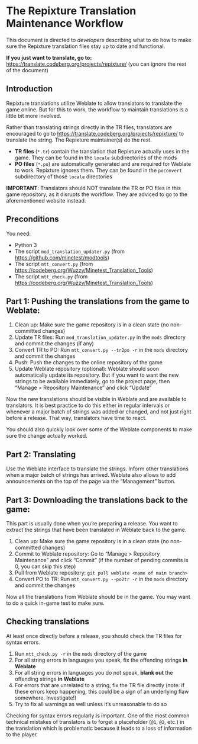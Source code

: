 # The Repixture Translation Maintenance Workflow

This document is directed to *developers* describing what to do how to make sure the Repixture translation files stay up to date and functional.

**If you just want to translate, go to:** <https://translate.codeberg.org/projects/repixture/> (you can ignore the rest of the document)



## Introduction

Repixture translations utilize Weblate to allow translators to translate the game online. But for this to work, the workflow to maintain translations is a little bit more involved.

Rather than translating strings directly in the TR files, translators are encouraged to go to <https://translate.codeberg.org/projects/repixture/> to translate the string. The Repixture maintainer(s) do the rest.

* **TR files** (`*.tr`) contain the translation that Repixture actually uses in the game. They can be found in the `locale` subdirectories of the mods
* **PO files** (`*.po`) are automatically generated and are required for Weblate to work. Repixture ignores them. They can be found in the `poconvert` subdirectory of those `locale` directories

**IMPORTANT**: Translators should NOT translate the TR or PO files in this game repository, as it disrupts the workflow. They are adviced to go to the aforementioned website instead.


## Preconditions

You need:

* Python 3
* The script `mod_translation_updater.py` (from <https://github.com/minetest/modtools>)
* The script `mtt_convert.py` (from <https://codeberg.org/Wuzzy/Minetest_Translation_Tools>)
* The script `mtt_check.py` (from <https://codeberg.org/Wuzzy/Minetest_Translation_Tools>)



## Part 1: Pushing the translations from the game to Weblate:

1. Clean up: Make sure the game repository is in a clean state (no non-committed changes)
2. Update TR files: Run `mod_translation_updater.py` in the `mods` directory and commit the changes (if any)
3. Convert TR to PO: Run `mtt_convert.py --tr2po -r` in the `mods` directory and commit the changes
4. Push: Push the changes to the online repository of the game
5. Update Weblate repository (optional): Weblate should soon automatically update its repository. But if you want to want the new strings to be available immediately, go to the project page, then “Manage > Repository Maintenance” and click “Update”

Now the new translations should be visible in Weblate and are available to translators. It is best practice to do this either in regular intervals or whenever a major batch of strings was added or changed, and not just right before a release. That way, translators have time to react.

You should also quickly look over some of the Weblate components to make sure the change actually worked.

## Part 2: Translating

Use the Weblate interface to translate the strings. Inform other translations when a major batch of strings has arrived. Weblate also allows to add announcements on the top of the page via the “Management” button.



## Part 3: Downloading the translations back to the game:

This part is usually done when you’re preparing a release. You want to extract the strings that have been translated in Weblate back to the game.

1. Clean up: Make sure the game repository is in a clean state (no non-committed changes)
2. Commit to Weblate repository: Go to “Manage > Repository Maintenance” and click “Commit” (if the number of pending commits is 0, you can skip this step)
3. Pull from Weblate repository: `git pull weblate <name of main branch>`
4. Convert PO to TR: Run `mtt_convert.py --po2tr -r` in the `mods` directory and commit the changes

Now all the translations from Weblate should be in the game. You may want to do a quick in-game test to make sure.



## Checking translations

At least once directly before a release, you should check the TR files for syntax errors.

1. Run `mtt_check.py -r` in the `mods` directory of the game
2. For all string errors in languages you speak, fix the offending strings **in Weblate**
3. For all string errors in languages you do not speak, **blank out** the offending strings **in Weblate**
4. For errors that are unrelated to a string, fix the TR file directly (note: if these errors keep happening, this could be a sign of an underlying flaw somewhere. Investigate!)
5. Try to fix all warnings as well unless it’s unreasonable to do so

Checking for syntax errors regularly is important. One of the most common technical mistakes of translators is to forget a placeholder (`@1`, `@2`, etc.) in the translation which is problematic because it leads to a loss of information to the player.
